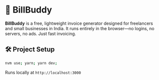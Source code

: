 # 🧾 BillBuddy

**BillBuddy** is a free, lightweight invoice generator designed for freelancers and small businesses in India. It runs entirely in the browser—no logins, no servers, no ads. Just fast invoicing.


## 🛠️ Project Setup

```bash
nvm use; yarn; yarn dev;
```

Runs locally at `http://localhost:3000`
